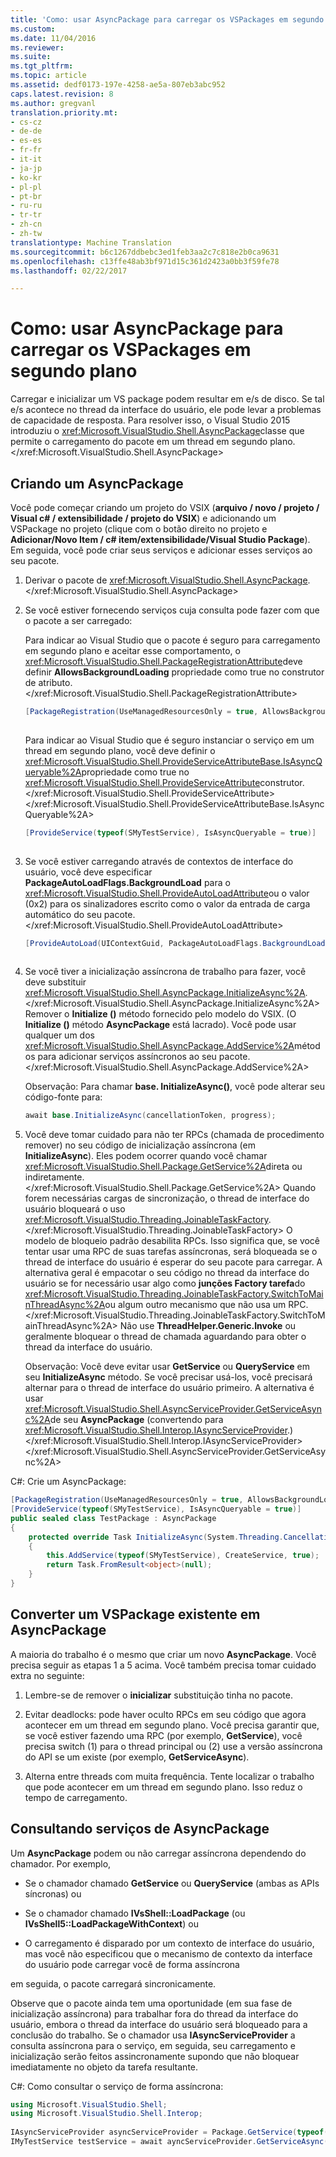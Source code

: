 ```yaml
---
title: 'Como: usar AsyncPackage para carregar os VSPackages em segundo plano | Documentos do Microsoft'
ms.custom: 
ms.date: 11/04/2016
ms.reviewer: 
ms.suite: 
ms.tgt_pltfrm: 
ms.topic: article
ms.assetid: dedf0173-197e-4258-ae5a-807eb3abc952
caps.latest.revision: 8
ms.author: gregvanl
translation.priority.mt:
- cs-cz
- de-de
- es-es
- fr-fr
- it-it
- ja-jp
- ko-kr
- pl-pl
- pt-br
- ru-ru
- tr-tr
- zh-cn
- zh-tw
translationtype: Machine Translation
ms.sourcegitcommit: b6c1267ddbebc3ed1feb3aa2c7c818e2b0ca9631
ms.openlocfilehash: c13ffe48ab3bf971d15c361d2423a0bb3f59fe78
ms.lasthandoff: 02/22/2017

---
```

# <a name="how-to-use-asyncpackage-to-load-vspackages-in-the-background"></a>Como: usar AsyncPackage para carregar os VSPackages em segundo plano
Carregar e inicializar um VS package podem resultar em e/s de disco. Se tal e/s acontece no thread da interface do usuário, ele pode levar a problemas de capacidade de resposta. Para resolver isso, o Visual Studio 2015 introduziu o <xref:Microsoft.VisualStudio.Shell.AsyncPackage>classe que permite o carregamento do pacote em um thread em segundo plano.</xref:Microsoft.VisualStudio.Shell.AsyncPackage>  
  
## <a name="creating-an-asyncpackage"></a>Criando um AsyncPackage  
 Você pode começar criando um projeto do VSIX (**arquivo / novo / projeto / Visual c# / extensibilidade / projeto do VSIX**) e adicionando um VSPackage no projeto (clique com o botão direito no projeto e **Adicionar/Novo Item / c# item/extensibilidade/Visual Studio Package**). Em seguida, você pode criar seus serviços e adicionar esses serviços ao seu pacote.  
  
1.  Derivar o pacote de <xref:Microsoft.VisualStudio.Shell.AsyncPackage>.</xref:Microsoft.VisualStudio.Shell.AsyncPackage>  
  
2.  Se você estiver fornecendo serviços cuja consulta pode fazer com que o pacote a ser carregado:  
  
     Para indicar ao Visual Studio que o pacote é seguro para carregamento em segundo plano e aceitar esse comportamento, o <xref:Microsoft.VisualStudio.Shell.PackageRegistrationAttribute>deve definir **AllowsBackgroundLoading** propriedade como true no construtor de atributo.</xref:Microsoft.VisualStudio.Shell.PackageRegistrationAttribute>  
  
    ```c#  
    [PackageRegistration(UseManagedResourcesOnly = true, AllowsBackgroundLoading = true)]  
  
    ```  
  
     Para indicar ao Visual Studio que é seguro instanciar o serviço em um thread em segundo plano, você deve definir o <xref:Microsoft.VisualStudio.Shell.ProvideServiceAttributeBase.IsAsyncQueryable%2A>propriedade como true no <xref:Microsoft.VisualStudio.Shell.ProvideServiceAttribute>construtor.</xref:Microsoft.VisualStudio.Shell.ProvideServiceAttribute> </xref:Microsoft.VisualStudio.Shell.ProvideServiceAttributeBase.IsAsyncQueryable%2A>  
  
    ```c#  
    [ProvideService(typeof(SMyTestService), IsAsyncQueryable = true)]  
  
    ```  
  
3.  Se você estiver carregando através de contextos de interface do usuário, você deve especificar **PackageAutoLoadFlags.BackgroundLoad** para o <xref:Microsoft.VisualStudio.Shell.ProvideAutoLoadAttribute>ou o valor (0x2) para os sinalizadores escrito como o valor da entrada de carga automático do seu pacote.</xref:Microsoft.VisualStudio.Shell.ProvideAutoLoadAttribute>  
  
    ```c#  
    [ProvideAutoLoad(UIContextGuid, PackageAutoLoadFlags.BackgroundLoad)]  
  
    ```  
  
4.  Se você tiver a inicialização assíncrona de trabalho para fazer, você deve substituir <xref:Microsoft.VisualStudio.Shell.AsyncPackage.InitializeAsync%2A>.</xref:Microsoft.VisualStudio.Shell.AsyncPackage.InitializeAsync%2A> Remover o **Initialize ()** método fornecido pelo modelo do VSIX. (O **Initialize ()** método **AsyncPackage** está lacrado). Você pode usar qualquer um dos <xref:Microsoft.VisualStudio.Shell.AsyncPackage.AddService%2A>métodos para adicionar serviços assíncronos ao seu pacote.</xref:Microsoft.VisualStudio.Shell.AsyncPackage.AddService%2A>  
  
     Observação: Para chamar **base. InitializeAsync()**, você pode alterar seu código-fonte para:  
  
    ```c#  
    await base.InitializeAsync(cancellationToken, progress);  
    ```  
  
5.  Você deve tomar cuidado para não ter RPCs (chamada de procedimento remover) no seu código de inicialização assíncrona (em **InitializeAsync**). Eles podem ocorrer quando você chamar <xref:Microsoft.VisualStudio.Shell.Package.GetService%2A>direta ou indiretamente.</xref:Microsoft.VisualStudio.Shell.Package.GetService%2A>  Quando forem necessárias cargas de sincronização, o thread de interface do usuário bloqueará o uso <xref:Microsoft.VisualStudio.Threading.JoinableTaskFactory>.</xref:Microsoft.VisualStudio.Threading.JoinableTaskFactory> O modelo de bloqueio padrão desabilita RPCs. Isso significa que, se você tentar usar uma RPC de suas tarefas assíncronas, será bloqueada se o thread de interface do usuário é esperar do seu pacote para carregar. A alternativa geral é empacotar o seu código no thread da interface do usuário se for necessário usar algo como **junções Factory tarefa**do <xref:Microsoft.VisualStudio.Threading.JoinableTaskFactory.SwitchToMainThreadAsync%2A>ou algum outro mecanismo que não usa um RPC.</xref:Microsoft.VisualStudio.Threading.JoinableTaskFactory.SwitchToMainThreadAsync%2A>  Não use **ThreadHelper.Generic.Invoke** ou geralmente bloquear o thread de chamada aguardando para obter o thread da interface do usuário.  
  
     Observação: Você deve evitar usar **GetService** ou **QueryService** em seu **InitializeAsync** método. Se você precisar usá-los, você precisará alternar para o thread de interface do usuário primeiro. A alternativa é usar <xref:Microsoft.VisualStudio.Shell.AsyncServiceProvider.GetServiceAsync%2A>de seu **AsyncPackage** (convertendo para <xref:Microsoft.VisualStudio.Shell.Interop.IAsyncServiceProvider>.)</xref:Microsoft.VisualStudio.Shell.Interop.IAsyncServiceProvider> </xref:Microsoft.VisualStudio.Shell.AsyncServiceProvider.GetServiceAsync%2A>  
  
 C#: Crie um AsyncPackage:  
  
```c#  
[PackageRegistration(UseManagedResourcesOnly = true, AllowsBackgroundLoading = true)]       
[ProvideService(typeof(SMyTestService), IsAsyncQueryable = true)]   
public sealed class TestPackage : AsyncPackage   
{   
    protected override Task InitializeAsync(System.Threading.CancellationToken cancellationToken, IProgress<ServiceProgressData> progress)   
    {               
        this.AddService(typeof(SMyTestService), CreateService, true);   
        return Task.FromResult<object>(null);   
    }   
}  
```  
  
## <a name="convert-an-existing-vspackage-to-asyncpackage"></a>Converter um VSPackage existente em AsyncPackage  
 A maioria do trabalho é o mesmo que criar um novo **AsyncPackage**. Você precisa seguir as etapas 1 a 5 acima. Você também precisa tomar cuidado extra no seguinte:  
  
1.  Lembre-se de remover o **inicializar** substituição tinha no pacote.  
  
2.  Evitar deadlocks: pode haver oculto RPCs em seu código que agora acontecer em um thread em segundo plano. Você precisa garantir que, se você estiver fazendo uma RPC (por exemplo, **GetService**), você precisa switch (1) para o thread principal ou (2) use a versão assíncrona do API se um existe (por exemplo, **GetServiceAsync**).  
  
3.  Alterna entre threads com muita frequência. Tente localizar o trabalho que pode acontecer em um thread em segundo plano. Isso reduz o tempo de carregamento.  
  
## <a name="querying-services-from-asyncpackage"></a>Consultando serviços de AsyncPackage  
 Um **AsyncPackage** podem ou não carregar assíncrona dependendo do chamador. Por exemplo,  
  
-   Se o chamador chamado **GetService** ou **QueryService** (ambas as APIs síncronas) ou  
  
-   Se o chamador chamado **IVsShell::LoadPackage** (ou **IVsShell5::LoadPackageWithContext**) ou  
  
-   O carregamento é disparado por um contexto de interface do usuário, mas você não especificou que o mecanismo de contexto da interface do usuário pode carregar você de forma assíncrona  
  
 em seguida, o pacote carregará sincronicamente.  
  
 Observe que o pacote ainda tem uma oportunidade (em sua fase de inicialização assíncrona) para trabalhar fora do thread da interface do usuário, embora o thread da interface do usuário será bloqueado para a conclusão do trabalho. Se o chamador usa **IAsyncServiceProvider** a consulta assíncrona para o serviço, em seguida, seu carregamento e inicialização serão feitos assincronamente supondo que não bloquear imediatamente no objeto da tarefa resultante.  
  
 C#: Como consultar o serviço de forma assíncrona:  
  
```c#  
using Microsoft.VisualStudio.Shell;   
using Microsoft.VisualStudio.Shell.Interop;   
  
IAsyncServiceProvider asyncServiceProvider = Package.GetService(typeof(SAsyncServiceProvider)) as IAsyncServiceProvider;   
IMyTestService testService = await ayncServiceProvider.GetServiceAsync(typeof(SMyTestService)) as IMyTestService;  
```
